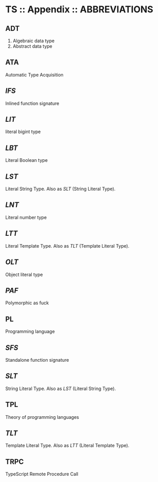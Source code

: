 # TS :: Appendix :: ABBREVIATIONS

## ADT
1. Algebraic data type
2. Abstract data type

## ATA
Automatic Type Acquisition

## *IFS*
Inlined function signature

## *LIT*
literal bigint type

## *LBT*
Literal Boolean type

## *LST*
Literal String Type. Also as *SLT* (String Literal Type).

## *LNT*
Literal number type

## *LTT*
Literal Template Type. Also as *TLT* (Template Literal Type).

## *OLT*
Object literal type

## *PAF*
Polymorphic as fuck

## PL
Programming language

## *SFS*
Standalone function signature

## *SLT*
String Literal Type. Also as *LST* (Literal String Type).

## TPL
Theory of programming languages

## *TLT*
Template Literal Type. Also as *LTT* (Literal Template Type).

## TRPC
TypeScript Remote Procedure Call
